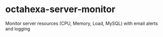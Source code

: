 # octahexa-server-monitor
Monitor server resources (CPU, Memory, Load, MySQL) with email alerts and logging
